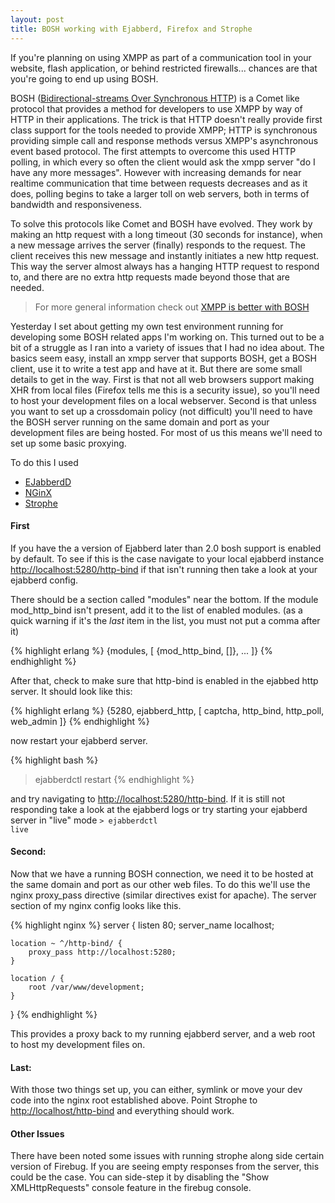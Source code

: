 ```yaml
---
layout: post
title: BOSH working with Ejabberd, Firefox and Strophe
---
```


If you're planning on using XMPP as part of a communication tool in your website, flash application, or behind restricted firewalls... chances are that you're going to end up using BOSH.

BOSH (<a href="http://xmpp.org/extensions/xep-0124.html">Bidirectional-streams Over Synchronous HTTP</a>) is a Comet like protocol that provides a method for developers to use XMPP by way of HTTP in their applications. The trick is that HTTP doesn't really provide first class support for the tools needed to provide XMPP; HTTP is synchronous providing simple call and response methods versus XMPP's asynchronous event based protocol. The first attempts to overcome this used HTTP polling, in which every so often the client would ask the xmpp server "do I have any more messages". However with increasing demands for near realtime communication that time between requests decreases and as it does, polling begins to take a larger toll on web servers, both in terms of bandwidth and responsiveness.

To solve this protocols like Comet and BOSH have evolved. They work by making an http request with a long timeout (30 seconds for instance), when a new message arrives the server (finally) responds to the request. The client receives this new message and instantly initiates a new http request. This way the server almost always has a hanging HTTP request to respond to, and there are no extra http requests made beyond those that are needed.

> For more general information check out <a href="http://metajack.wordpress.com/2008/07/02/xmpp-is-better-with-bosh/">XMPP is better with BOSH</a>

Yesterday I set about getting my own test environment running for developing some BOSH related apps I'm working on. This turned out to be a bit of a struggle as I ran into a variety of issues that I had no idea about. The basics seem easy, install an xmpp server that supports BOSH, get a BOSH client, use it to write a test app and have at it. But there are some small details to get in the way. First is that not all web browsers support making XHR from local files (Firefox tells me this is a security issue), so you'll need to host your development files on a local webserver. Second is that unless you want to set up a crossdomain policy (not difficult) you'll need to have the BOSH server running on the same domain and port as your development files are being hosted. For most of us this means we'll need to set up some basic proxying.

To do this I used

* <a href="http://www.ejabberd.im/">EJabberdD</a>
* <a href="http://wiki.nginx.org/Main">NGinX</a>
* <a href="http://code.stanziq.com/strophe/">Strophe</a>

#### First

If you have the a version of Ejabberd later than 2.0 bosh support is enabled by default. To see if this is the case navigate to your local ejabberd instance <a href="http://localhost:5280/http-bind">http://localhost:5280/http-bind</a> if that isn't running then take a look at your ejabberd config.

There should be a section called "modules" near the bottom. If the module mod_http_bind isn't present, add it to the list of enabled modules. (as a quick warning if it's the <em>last</em> item in the list, you must not put a comma after it)

{% highlight erlang %}
{modules,
 [
    {mod_http_bind, []},
    ...
 ]}
 {% endhighlight %}

After that, check to make sure that http-bind is enabled in the ejabbed http server. It should look like this:

{% highlight erlang %}
{5280, ejabberd_http, [
         captcha,
         http_bind,
         http_poll,
         web_admin
        ]}
 {% endhighlight %}

now restart your ejabberd server.

{% highlight bash %}
> ejabberdctl restart
{% endhighlight %}

and try navigating to <a href="http://localhost:5280/http-bind">http://localhost:5280/http-bind</a>. If it is still not responding take a look at the ejabberd logs or try starting your ejabberd server in "live" mode <code>> ejabberdctl live</code>

#### Second:

Now that we have a running BOSH connection, we need it to be hosted at the same domain and port as our other web files. To do this we'll use the nginx proxy_pass directive (similar directives exist for apache). The server section of my nginx config looks like this.

{% highlight nginx %}
server {
    listen       80;
    server_name  localhost;

    location ~ ^/http-bind/ {       
        proxy_pass http://localhost:5280;
    }

    location / {
        root /var/www/development;
    }
}
{% endhighlight %}

This provides a proxy back to my running ejabberd server, and a web root to host my development files on.

#### Last:

With those two things set up, you can either, symlink or move your dev code into the nginx root established above. Point Strophe to <a href="http://localhost/http-bind/">http://localhost/http-bind</a> and everything should work.

#### Other Issues

There have been noted some issues with running strophe along side certain version of Firebug. If you are seeing empty responses from the server, this could be the case. You can side-step it by disabling the "Show XMLHttpRequests" console feature in the firebug console.
